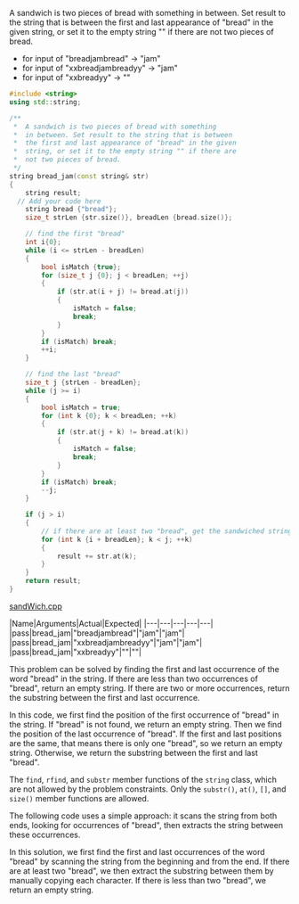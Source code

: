 A sandwich is two pieces of bread with something in between. Set result to the string that is between the first and last appearance of "bread" in the given string, or set it to the empty string "" if there are not two pieces of bread.

* for input of "breadjambread" → "jam"
*  for input of "xxbreadjambreadyy" → "jam"
* for input of "xxbreadyy" → ""

```cpp
#include <string>
using std::string;

/**
 *  A sandwich is two pieces of bread with something 
 *  in between. Set result to the string that is between 
 *  the first and last appearance of "bread" in the given 
 *  string, or set it to the empty string "" if there are 
 *  not two pieces of bread. 
 */
string bread_jam(const string& str)
{
    string result;
  // Add your code here
    string bread {"bread"};
    size_t strLen {str.size()}, breadLen {bread.size()};

    // find the first "bread"
    int i{0};
    while (i <= strLen - breadLen)
    {
        bool isMatch {true};
        for (size_t j {0}; j < breadLen; ++j)
        {
            if (str.at(i + j) != bread.at(j))
            {
                isMatch = false;
                break;
            }
        }
        if (isMatch) break;
        ++i;
    }

    // find the last "bread"
    size_t j {strLen - breadLen};
    while (j >= i)
    {
        bool isMatch = true;
        for (int k {0}; k < breadLen; ++k)
        {
            if (str.at(j + k) != bread.at(k))
            {
                isMatch = false;
                break;
            }
        }
        if (isMatch) break;
        --j;
    }

    if (j > i)
    {
        // if there are at least two "bread", get the sandwiched string
        for (int k {i + breadLen}; k < j; ++k)
        {
            result += str.at(k);
        }
    }
    return result; 
}
```

[sandWich.cpp](https://codecheck.io/files/23020922534fu10ghmqrpg7ecmrso27ly6g)

|Name|Arguments|Actual|Expected|
|---|---|---|---|---|
|pass|bread_jam|"breadjambread"|"jam"|"jam"|
|pass|bread_jam|"xxbreadjambreadyy"|"jam"|"jam"|
|pass|bread_jam|"xxbreadyy"|""|""|

This problem can be solved by finding the first and last occurrence of the word "bread" in the string. If there are less than two occurrences of "bread", return an empty string. If there are two or more occurrences, return the substring between the first and last occurrence.

In this code, we first find the position of the first occurrence of "bread" in the string. If "bread" is not found, we return an empty string. Then we find the position of the last occurrence of "bread". If the first and last positions are the same, that means there is only one "bread", so we return an empty string. Otherwise, we return the substring between the first and last "bread".

The `find`, `rfind`, and `substr` member functions of the `string` class, which are not allowed by the problem constraints. Only the `substr()`, `at()`, `[]`, and `size()` member functions are allowed.

The following code uses a simple approach: it scans the string from both ends, looking for occurrences of "bread", then extracts the string between these occurrences.

In this solution, we first find the first and last occurrences of the word "bread" by scanning the string from the beginning and from the end. If there are at least two "bread", we then extract the substring between them by manually copying each character. If there is less than two "bread", we return an empty string.